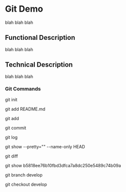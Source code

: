 # Git Demo

blah blah blah

## Functional Description

blah blah blah

## Technical Description

blah blah blah

### Git Commands

git init

git add README.md

git add

git commit

git log

git show --pretty="" --name-only HEAD

git diff

git show b5818ee76b10fbd3dfca7a8dc250e5489c74b09a

git branch develop

git checkout develop
